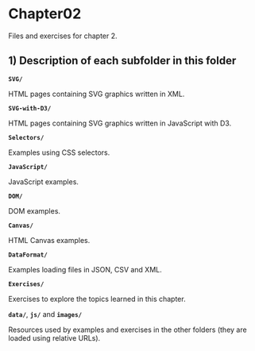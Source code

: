 # Chapter02

Files and exercises for chapter 2.

## 1) Description of each subfolder in this folder

__`SVG/`__

HTML pages containing SVG graphics written in XML.

__`SVG-with-D3/`__

HTML pages containing SVG graphics written in JavaScript with D3.

__`Selectors/`__

Examples using CSS selectors.

__`JavaScript/`__

JavaScript examples.

__`DOM/`__

DOM examples.

__`Canvas/`__

HTML Canvas examples.

__`DataFormat/`__

Examples loading files in JSON, CSV and XML.

__`Exercises/`__

Exercises to explore the topics learned in this chapter.

__`data/`__, __`js/`__ and __`images/`__

Resources used by examples and exercises in the other folders (they are loaded using relative URLs).


